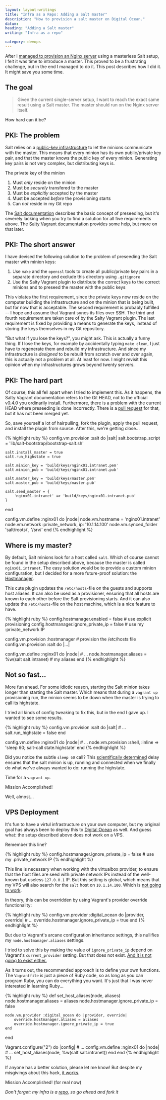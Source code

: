 ```yaml
---
layout: layout-writings
title: "Infra as a Repo: Adding a Salt master"
description: "How to provision a salt master on Digital Ocean."
datum: 
heading: "Adding a Salt master"
writing: "Infra as a repo"

category: devops
---
```


After I [managed to provision an Nginx server][previous post] using a masterless Salt setup, I felt it was time to
introduce a master. This proved to be a frustrating challenge, but in the end I managed to do it. This post
describes how I did it. It might save you some time.


The goal
--------

> Given the current single-server setup, I want to reach the exact same result using a Salt master. The master
> should run on the Nginx server itself.

How hard can it be?

PKI: The problem
-------------

Salt relies on a [public-key infrastructure][PKI] to let the minions communicate with the master. This means that
every minion has its own public/private key pair, and that the master knows the public key of every minion. Generating
key pairs is not very complex, but distributing keys is.

The private key of the minion

1. Must *only* reside on the minion
2. Must be *securely* transfered to the master
3. Must be *explicitly* accepted by the master
4. Must be accepted *before* the provisioning starts
5. Can *not* reside in my Git repo

The [Salt documentation][Salt-PKI] describes the basic concept of preseeding, but it's severely lacking when you try
to find a solution for all five requirements above. The [Salty Vagrant documentation][Salty Vagrant plugin] provides some
help, but more on that later.

PKI: The short answer
---------------------

I have devised the following solution to the problem of preseeding the Salt master with minion keys:

1. Use `make` and the `openssl` tools to create all public/private key pairs in a separate directory and
   exclude this directory using `.gitignore`
2. Use the Salty Vagrant plugin to distribute the correct keys to the correct minions and to preseed the master with
   the public keys

This violates the first requirement, since the private keys now reside on the computer building the infrastructure and
on the minion that is being built, but for now that is acceptable. The second requirement is probably fulfilled --
I hope and assume that Vagrant syncs its files over SSH. The third and fourth requirement are taken care of by the
Salty Vagrant plugin. The last requirement is fixed by providing a means to generate the keys, instead of storing the
keys themselves in my Git repository.

"But what if you lose the keys?", you might ask. This is actually a funny thing. If I lose the keys, for example by
accidentally typing `make clean`, I just have to regenerate them and rebuild my infrastructure. And since my
infrastructure is *designed* to be rebuilt from scratch over and over again, this is actually not a problem at all.
At least for now. I might revisit this opinion when my infrastructures grows beyond twenty servers.


PKI: The hard part
------------------

Of course, this all fell apart when I tried to implement this. As it happens, the Salty Vagrant documentation refers
to the Git HEAD, not to the official v0.4.0 you ordinarily install. Furthermore, there is a problem with the current
HEAD where preseeding is done incorrectly. There is a [pull request] for that, but it has not been merged yet.

So, save yourself a lot of hairpulling, fork the plugin, apply the pull request, and install the plugin from source.
After this, we're getting close...

{% highlight ruby %}
config.vm.provision :salt do |salt|
    salt.bootstrap_script = 'lib/salt-bootstrap/bootstrap-salt.sh'

    salt.install_master = true
    salt.run_highstate = true

    salt.minion_key = 'build/keys/nginx01.intranet.pem'
    salt.minion_pub = 'build/keys/nginx01.intranet.pub'

    salt.master_key = 'build/keys/master.pem'
    salt.master_pub = 'build/keys/master.pub'

    salt.seed_master = {
        'nginx01.intranet' => 'build/keys/nginx01.intranet.pub'
    }
end

config.vm.define :nginx01 do |node|
    node.vm.hostname = 'nginx01.intranet'
    node.vm.network :private_network, ip: '10.1.14.100'
    node.vm.synced_folder 'salt/roots/', '/srv/'
end
{% endhighlight %}    

Where is my master?
-------------------

By default, Salt minions look for a host called `salt`. Which of course cannot be found in the setup described above,
because the master is called `nginx01.intranet`. The easy solution would be to provide a custom minion configuration,
but I decided for a more future-proof solution: the [Hostmanager][].

This cute plugin updates the `/etc/hosts`-file on the guests and supports host aliases. It can also be used as a provisioner,
ensuring that all hosts are known to each other before the Salt provisioning starts. And it can also update the
`/etc/hosts`-file on the host machine, which is a nice feature to have.

{% highlight ruby %}
config.hostmanager.enabled = false             # use explicit provisioning
config.hostmanager.ignore_private_ip = false   # use my :private_network IP

config.vm.provision :hostmanager               # provision the /etc/hosts file
config.vm.provision :salt do |...|

config.vm.define :nginx01 do |node|
    # ...
    node.hostmanager.aliases = %w(salt salt.intranet)   # my aliases
end
{% endhighlight %}    

Not so fast...
--------------

More fun ahead. For some idiotic reason, starting the Salt minion takes longer than starting the Salt master. Which
means that during a `vagrant up` provisioning run, the minion seems to be down when the master is trying to call its
highstate.

I tried all kinds of config tweaking to fix this, but in the end I gave up. I wanted to see some results.

{% highlight ruby %}
config.vm.provision :salt do |salt|
    # ...
    salt.run_highstate = false
end

config.vm.define :nginx01 do |node|
    # ...
    node.vm.provision :shell, :inline => 'sleep 60; salt-call state.highstate'
end
{% endhighlight %}    

Did you notice the subtle `sleep 60` call? This [scientifically determined][trial-error] delay ensures that the
salt minion is up, running and connected when we finally do what we've always wanted to do: running the highstate.

Time for a `vagrant up`.

Mission Accomplished!

Well, almost...

VPS Deployment
-------------

It's fun to have a virtul infrastructure on your own computer, but my original goal has always been to deploy this to
[Digital Ocean] as well. And guess what: the setup described above does not work on a VPS.

Remember this line?

{% highlight ruby %}
config.hostmanager.ignore_private_ip = false    # use my :private_network IP
{% endhighlight %}    

This line is necessary when working with the virtualbox provider, to ensure that the host files are seed with private
network IPs
instead of the well-known but useless `127.0.0.1` IP. But this setting is global, which means that my VPS will also
search for the `salt` host on `10.1.14.100`. Which is [not going to work][Private Network].

In theory, this can be overridden by using Vagrant's provider override functionality:

{% highlight ruby %}
config.vm.provider :digital_ocean do |provider, override|
    # ...
    override.hostmanager.ignore_private_ip = true
end
{% endhighlight %}    

But due to Vagrant's arcane configuration inheritance settings, this nullifies my `node.hostmanager.aliases`
settings.

I tried to solve this by making the value of `ignore_private_ip` depend on Vagrant's `current_provider` setting.
But that does not exist. [And it is not going to exist either.][current-provider]

As it turns out, the recommended approach is to define your own functions. The `Vagrantfile` is just a piece of
Ruby code, so as long as you can program Ruby, you can do everything you want. It's just that I was never interested
in learning Ruby...

{% highlight ruby %}
def set_host_aliases(node, aliases)
    node.hostmanager.aliases = aliases
    node.hostmanager.ignore_private_ip = false

    node.vm.provider :digital_ocean do |provider, override|
        override.hostmanager.aliases = aliases
        override.hostmanager.ignore_private_ip = true
    end
end

Vagrant.configure("2") do |config|
    # ...
    config.vm.define :nginx01 do |node|
        # ...
        set_host_aliases(node, %w(salt salt.intranet))
    end
end
{% endhighlight %}    

If anyone has a better solution, please let me know! But despite my misgivings about this hack, [it works].

Mission Accomplished! (for real now)

_Don't forget: my infra is a [repo], so go ahead and fork it_


[previous post]: http://blog.publysher.nl/2013/07/infra-as-repo-using-vagrant-and-salt.html
[Salty Vagrant plugin]: https://github.com/saltstack/salty-vagrant
[PKI]: http://en.wikipedia.org/wiki/Public-key_infrastructure
[Salt-PKI]: https://salt.readthedocs.org/en/latest/topics/tutorials/preseed_key.html
[pull request]: https://github.com/saltstack/salty-vagrant/pull/98
[Hostmanager]: https://github.com/smdahlen/vagrant-hostmanager
[trial-error]: http://en.wikipedia.org/wiki/Trial_and_error
[Digital Ocean]: https://www.digitalocean.com/?refcode=8d8ff680bec5
[Private Network]: https://en.wikipedia.org/wiki/Private_network
[current-provider]:https://github.com/mitchellh/vagrant/issues/1867
[it works]: http://nginx01.publysher.nl/
[repo]: https://github.com/publysher/infra-example-nginx

